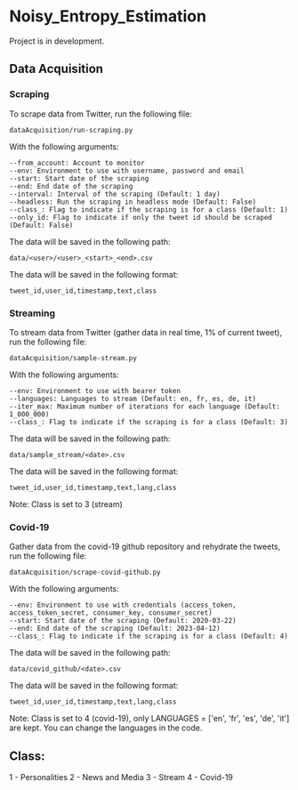 # Noisy_Entropy_Estimation

Project is in development.

## Data Acquisition

### Scraping

To scrape data from Twitter, run the following file:

```
dataAcquisition/run-scraping.py
```

With the following arguments:

```
--from_account: Account to monitor
--env: Environment to use with username, password and email
--start: Start date of the scraping
--end: End date of the scraping
--interval: Interval of the scraping (Default: 1 day)
--headless: Run the scraping in headless mode (Default: False)
--class_: Flag to indicate if the scraping is for a class (Default: 1)
--only_id: Flag to indicate if only the tweet id should be scraped (Default: False)
```

The data will be saved in the following path:

```
data/<user>/<user>_<start>_<end>.csv
```

The data will be saved in the following format:

```
tweet_id,user_id,timestamp,text,class
```

### Streaming

To stream data from Twitter (gather data in real time, 1% of current tweet), run the following file:

```
dataAcquisition/sample-stream.py
```

With the following arguments:

```
--env: Environment to use with bearer token
--languages: Languages to stream (Default: en, fr, es, de, it)
--iter_max: Maximum number of iterations for each language (Default: 1_000_000)
--class_: Flag to indicate if the scraping is for a class (Default: 3)
```

The data will be saved in the following path:

```
data/sample_stream/<date>.csv
```

The data will be saved in the following format:

```
tweet_id,user_id,timestamp,text,lang,class
```

Note: Class is set to 3 (stream)

### Covid-19

Gather data from the covid-19 github repository and rehydrate the tweets, run the following file:

```
dataAcquisition/scrape-covid-github.py
```

With the following arguments:

```
--env: Environment to use with credentials (access_token, access_token_secret, consumer_key, consumer_secret)
--start: Start date of the scraping (Default: 2020-03-22)
--end: End date of the scraping (Default: 2023-04-12)
--class_: Flag to indicate if the scraping is for a class (Default: 4)
```

The data will be saved in the following path:

```
data/covid_github/<date>.csv
```

The data will be saved in the following format:

```
tweet_id,user_id,timestamp,text,lang,class
```

Note: Class is set to 4 (covid-19), only LANGUAGES = ['en', 'fr', 'es', 'de', 'it'] are kept. You can change the languages in the code.

## Class:

1 - Personalities
2 - News and Media
3 - Stream
4 - Covid-19